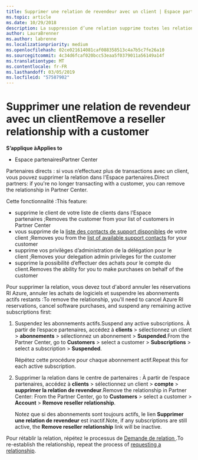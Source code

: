 ```yaml
---
title: Supprimer une relation de revendeur avec un client | Espace partenaires
ms.topic: article
ms.date: 10/29/2018
description: La suppression d’une relation supprime toutes les relations commerciales clôturées de votre affichage dans l'Espace partenaires.
author: LauraBrenner
ms.author: labrenne
ms.localizationpriority: medium
ms.openlocfilehash: 02ce021614081caf088358513c4a7b5c7fe26a10
ms.sourcegitcommit: 4c34d6fcaf020bcc53eaa5f0379011a56149a14f
ms.translationtype: MT
ms.contentlocale: fr-FR
ms.lasthandoff: 03/05/2019
ms.locfileid: "57587902"
---
```

# <a name="remove-a-reseller-relationship-with-a-customer"></a><span data-ttu-id="a5139-103">Supprimer une relation de revendeur avec un client</span><span class="sxs-lookup"><span data-stu-id="a5139-103">Remove a reseller relationship with a customer</span></span>

<span data-ttu-id="a5139-104">**S’applique à**</span><span class="sxs-lookup"><span data-stu-id="a5139-104">**Applies to**</span></span>

-   <span data-ttu-id="a5139-105">Espace partenaires</span><span class="sxs-lookup"><span data-stu-id="a5139-105">Partner Center</span></span>

<span data-ttu-id="a5139-106">Partenaires directs : si vous n’effectuez plus de transactions avec un client, vous pouvez supprimer la relation dans l'Espace partenaires.</span><span class="sxs-lookup"><span data-stu-id="a5139-106">Direct partners: if you're no longer transacting with a customer, you can remove the relationship in Partner Center.</span></span> 

<span data-ttu-id="a5139-107">Cette fonctionnalité :</span><span class="sxs-lookup"><span data-stu-id="a5139-107">This feature:</span></span>
*  <span data-ttu-id="a5139-108">supprime le client de votre liste de clients dans l’Espace partenaires ;</span><span class="sxs-lookup"><span data-stu-id="a5139-108">Removes the customer from your list of customers in Partner Center</span></span>
*  <span data-ttu-id="a5139-109">vous supprime de la [liste des contacts de support disponibles](assign-support-contacts.md) de votre client ;</span><span class="sxs-lookup"><span data-stu-id="a5139-109">Removes you from the [list of available support contacts](assign-support-contacts.md) for your customer</span></span>
*  <span data-ttu-id="a5139-110">supprime vos privilèges d’administration de la délégation pour le client ;</span><span class="sxs-lookup"><span data-stu-id="a5139-110">Removes your delegation admin privileges for the customer</span></span>
*  <span data-ttu-id="a5139-111">supprime la possibilité d’effectuer des achats pour le compte du client.</span><span class="sxs-lookup"><span data-stu-id="a5139-111">Removes the ability for you to make purchases on behalf of the customer</span></span>

<span data-ttu-id="a5139-112">Pour supprimer la relation, vous devez tout d'abord annuler les réservations RI Azure, annuler les achats de logiciels et suspendre les abonnements actifs restants :</span><span class="sxs-lookup"><span data-stu-id="a5139-112">To remove the relationship, you'll need to cancel Azure RI reservations, cancel software purchases, and suspend any remaining active subscriptions first:</span></span>
1. <span data-ttu-id="a5139-113">Suspendez les abonnements actifs.</span><span class="sxs-lookup"><span data-stu-id="a5139-113">Suspend any active subscriptions.</span></span> <span data-ttu-id="a5139-114">À partir de l’espace partenaires, accédez à **clients** > sélectionnez un client > **abonnements** > sélectionnez un abonnement > **Suspended**.</span><span class="sxs-lookup"><span data-stu-id="a5139-114">From the Partner Center, go to **Customers** > select a customer > **Subscriptions** > select a subscription > **Suspended**.</span></span> 

   <span data-ttu-id="a5139-115">Répétez cette procédure pour chaque abonnement actif.</span><span class="sxs-lookup"><span data-stu-id="a5139-115">Repeat this for each active subscription.</span></span>

2. <span data-ttu-id="a5139-116">Supprimer la relation dans le centre de partenaires : À partir de l’espace partenaires, accédez à **clients** > sélectionnez un client > **compte** > **supprimer la relation de revendeur**.</span><span class="sxs-lookup"><span data-stu-id="a5139-116">Remove the relationship in Partner Center: From the Partner Center, go to **Customers** > select a customer > **Account** > **Remove reseller relationship**.</span></span>

   <span data-ttu-id="a5139-117">Notez que si des abonnements sont toujours actifs, le lien **Supprimer une relation de revendeur** est inactif.</span><span class="sxs-lookup"><span data-stu-id="a5139-117">Note, if any subscriptions are still active, the **Remove reseller relationship** link will be inactive.</span></span> 

<span data-ttu-id="a5139-118">Pour rétablir la relation, répétez le processus de [Demande de relation ](request-a-relationship-with-a-customer.md).</span><span class="sxs-lookup"><span data-stu-id="a5139-118">To re-establish the relationship, repeat the process of [requesting a relationship](request-a-relationship-with-a-customer.md).</span></span>
